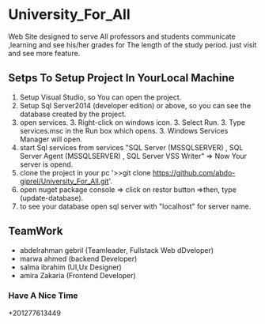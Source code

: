 # University_For_All
Web Site designed to serve All professors and students communicate ,learning and see 
his/her grades  for The length of the study period. just visit and see more feature.

## Setps To Setup Project In YourLocal Machine
1. Setup Visual Studio, so You can open the project.
2. Setup Sql Server2014 (developer edition) or above, so you can see the database created by the project.
3. open services.
   3. Right-click on windows icon.
   3. Select Run.
   3. Type services.msc in the Run box which opens.
   3. Windows Services Manager will open.
4. start Sql services from services "SQL Server (MSSQLSERVER) , SQL Server Agent (MSSQLSERVER) , SQL Server VSS Writer" => Now Your server is opend.
5. clone the project in your pc '>>git clone https://github.com/abdo-giprel/University_For_All.git'.   
6. open nuget package console => click on restor button =>then, type (update-database).
7. to see your database open sql server with "localhost" for server name.
## TeamWork
* abdelrahman gebril (Teamleader, Fullstack Web dDveloper)
* marwa ahmed (backend Developer)
* salma ibrahim (UI,Ux Designer)
*  amira Zakaria (Frontend Developer)

### Have A Nice Time 

+201277613449
